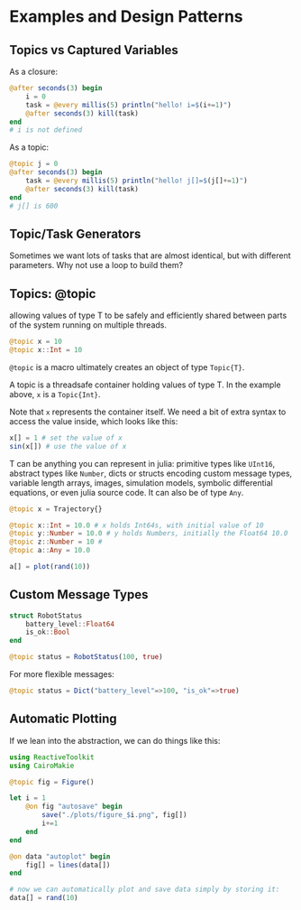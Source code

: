 # Examples and Design Patterns

## Topics vs Captured Variables

As a closure:
```julia
@after seconds(3) begin
    i = 0
    task = @every millis(5) println("hello! i=$(i+=1)")
    @after seconds(3) kill(task)
end
# i is not defined
```

As a topic:
```julia
@topic j = 0
@after seconds(3) begin
    task = @every millis(5) println("hello! j[]=$(j[]+=1)")
    @after seconds(3) kill(task)
end
# j[] is 600
```


## Topic/Task Generators
Sometimes we want lots of tasks that are almost identical, but with different parameters. Why not use a loop to build them?



## Topics: @topic

allowing values of type T to be safely and efficiently shared between parts of the system running on multiple threads.


```julia
@topic x = 10
@topic x::Int = 10
```
`@topic` is a macro ultimately creates an object of type `Topic{T}`.

A topic is a threadsafe container holding values of type T. In the example above, `x` is a `Topic{Int}`.

Note that `x` represents the container itself. We need a bit of extra syntax to access the value inside, which looks like this:
```julia
x[] = 1 # set the value of x
sin(x[]) # use the value of x
```



T can be anything you can represent in julia: primitive types like `UInt16`, abstract types like `Number`, dicts or structs encoding custom message types, variable length arrays, images, simulation models, symbolic differential equations, or even julia source code. It can also be of type `Any`.

```julia
@topic x = Trajectory{}
```
```julia
@topic x::Int = 10.0 # x holds Int64s, with initial value of 10
@topic y::Number = 10.0 # y holds Numbers, initially the Float64 10.0
@topic z::Number = 10 # 
@topic a::Any = 10.0

a[] = plot(rand(10))
```


## Custom Message Types
```julia
struct RobotStatus
    battery_level::Float64
    is_ok::Bool
end

@topic status = RobotStatus(100, true)
```

For more flexible messages:
```julia
@topic status = Dict("battery_level"=>100, "is_ok"=>true)
```


## Automatic Plotting
If we lean into the abstraction, we can do things like this:
```julia
using ReactiveToolkit
using CairoMakie

@topic fig = Figure()

let i = 1
    @on fig "autosave" begin
        save("./plots/figure_$i.png", fig[])
        i+=1
    end
end

@on data "autoplot" begin
    fig[] = lines(data[])
end

# now we can automatically plot and save data simply by storing it:
data[] = rand(10)

```